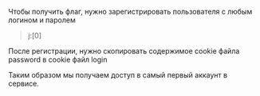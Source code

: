 Чтобы получить флаг, нужно зарегистрировать пользователя с любым логином и паролем

> j:[0]

После регистрации, нужно скопировать содержимое cookie файла password в cookie файл login

Таким образом мы получаем доступ в самый первый аккаунт в сервисе.
